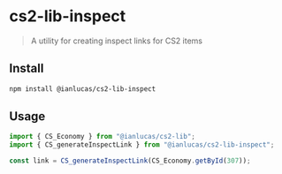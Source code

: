 # cs2-lib-inspect

> A utility for creating inspect links for CS2 items

## Install

```bash
npm install @ianlucas/cs2-lib-inspect
```

## Usage

```typescript
import { CS_Economy } from "@ianlucas/cs2-lib";
import { CS_generateInspectLink } from "@ianlucas/cs2-lib-inspect";

const link = CS_generateInspectLink(CS_Economy.getById(307));
```
